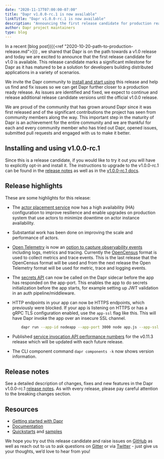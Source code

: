 ```yaml
---
date: "2020-11-17T07:00:00-07:00"
title: "Dapr v1.0.0-rc.1 is now available"
linkTitle: "Dapr v1.0.0-rc.1 is now available"
description: "Announcing the first release candidate for production ready Dapr v1.0"
author: Dapr project maintainers
type: blog
---
```


In a recent [blog post]({{<ref "2020-10-20-path-to-production-release.md">}}) , we shared that Dapr is on the path towards a v1.0 release and today we are excited to announce that the first release candidate for v1.0 is available. This release candidate marks a significant milestone for Dapr as it has matured to be a solution for developers building distributed applications in a variety of scenarios.

We invite the Dapr community to [install and start using](#installing-and-using-v100-rc1) this release and help us find and fix issues so we can get Dapr further closer to a production ready release. As issues are identified and fixed, we expect to continue and release additional release candidate versions until the official v1.0.0 release.

We are proud of the community that has grown around Dapr since it was first released and of the significant contributions the project has seen from community members along the way. This important step in the maturity of Dapr is an achievement for the entire community and we are thankful for each and every community member who has tried out Dapr, opened issues, submitted pull requests and engaged with us to make it better.

## Installing and using v1.0.0-rc.1

Since this is a release candidate, if you would like to try it out you will have to explicitly opt-in and install it. The instructions to upgrade to the v1.0.0-rc.1 can be found in the [release notes](https://github.com/dapr/dapr/blob/release-1.0/docs/release_notes/v1.0.0-rc.1.md) as well as in the [v1.0.0-rc.1 docs](https://v1-rc1.docs.dapr.io/getting-started/).

## Release highlights

These are some highlights for this release:

- The [actor placement service](https://v1-rc1.docs.dapr.io/developing-applications/building-blocks/actors/actors-background/#actor-placement-service) now has a high availability (HA) configuration to improve resilience and enable upgrades on production system that use actors to minimize downtime on actor instance availability.
- Substantial work has been done on improving the scale and performance of actors.
- [Open Telemetry](https://opentelemetry.io/docs/) is now an [option to capture observability events](https://v1-rc1.docs.dapr.io/operations/monitoring/open-telemetry-collector/) including logs, metrics and tracing. Currently the [OpenCensus](https://opencensus.io/) format is used to collect metrics and trace events. This is the last release that the OpenCensus format will be used and from the next release the Open Telemetry format will be used for metric, trace and logging events.
- The [secrets API](https://v1-rc1.docs.dapr.io/reference/api/secrets_api/) can now be called on the Dapr sidecar before the app has responded on the app-port. This enables the app to do secrets initialization before the app starts, for example setting up JWT validation in an auth pipeline/middleware.
- HTTP endpoints in your app can now be HTTPS endpoints, which previously were blocked. If your app is listening on HTTPS or has a gRPC TLS configuration enabled, use the `app-ssl` flag like this. This will have Dapr invoke the app over an insecure SSL channel.

    ```sh
        dapr run --app-id nodeapp --app-port 3000 node app.js --app-ssl
    ```

- Published [service invocation API performance numbers](https://v1-rc1.docs.dapr.io/operations/performance-and-scalability/perf-service-invocation/) for the v0.11.3 release which will be updated with each future release.
- The CLI component command `dapr components -k` now shows version information.

## Release notes

See a detailed description of changes, fixes and new features in the Dapr v1.0.0-rc.1 [release notes](https://github.com/dapr/dapr/releases/tag/v1.0.0-rc.1). As with every release, please pay careful attention to the breaking changes section.

## Resources

- [Getting started with Dapr](https://v1-rc1.docs.dapr.io/getting-started/)
- [Documentation](https://v1-rc1.docs.dapr.io/)
- [Quickstarts](https://github.com/dapr/quickstarts/tree/v1.0.0-rc.1) and [samples](https://github.com/dapr/samples)

We hope you try out this release candidate and raise issues on [GitHub](https://github.com/dapr) as well as reach out to us to ask questions on [Gitter](https://gitter.im/Dapr/) or via [Twitter](https://twitter.com/daprdev) - just give us your thoughts, we’d love to hear from you!
